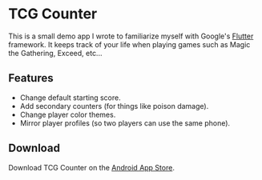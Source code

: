 # TCG Counter
This is a small demo app I wrote to familiarize myself with Google's [Flutter](https://flutter.dev/) framework. It keeps track of your life when playing games such as Magic the Gathering, Exceed, etc... 


## Features

- Change default starting score.
- Add secondary counters (for things like poison damage).
- Change player color themes.
- Mirror player profiles (so two players can use the same phone).

## Download
Download TCG Counter on the [Android App Store](https://play.google.com/store/apps/details?id=com.phonegap.tcgcounter&hl=en_US).
